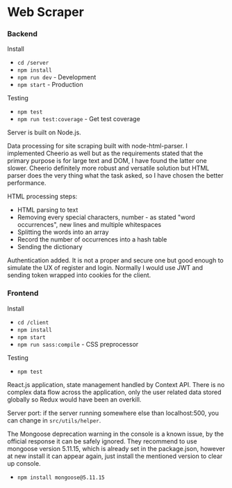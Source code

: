 # Web Scraper

### Backend

Install

- `cd /server`
- `npm install`
- `npm run dev` - Development
- `npm start` - Production

Testing

- `npm test`
- `npm run test:coverage` - Get test coverage

Server is built on Node.js.

Data processing for site scraping built with node-html-parser. I implemented Cheerio as well but
as the requirements stated that the primary purpose is for large text and DOM, I have found the latter
one slower. Cheerio definitely more robust and versatile solution but HTML parser does the very thing what
the task asked, so I have chosen the better performance.

HTML processing steps:

- HTML parsing to text
- Removing every special characters, number - as stated "word occurrences", new lines and multiple 
  whitespaces
- Splitting the words into an array
- Record the number of occurrences into a hash table
- Sending the dictionary

Authentication added. It is not a proper and secure one but good enough to simulate the UX 
of register and login. Normally I would use JWT and sending token wrapped into cookies for the client.


### Frontend

Install

- `cd /client`
- `npm install`
- `npm start`
- `npm run sass:compile` - CSS preprocessor

Testing

- `npm test`

React.js application, state management handled by Context API. There is no complex data flow across the application,
only the user related data stored globally so Redux would have been an overkill.

Server port: if the server running somewhere else than localhost:500, you can change in `src/utils/helper`.

The Mongoose deprecation warning in the console is a known issue, by the official response it can be safely ignored.
They recommend to use mongoose version 5.11.15, which is already set in the package.json, however at new install it 
can appear again, just install the mentioned version to clear up console.

- `npm install mongoose@5.11.15`
